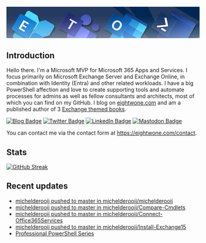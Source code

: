 ![Banner](assets/Metro_v6_Banner_GitHub.jpg)

## Introduction
Hello there. I'm a Microsoft MVP for Microsoft 365 Apps and Services. I focus primarily on Microsoft Exchange Server and Exchange Online, 
in combination with Identity (Entra) and other related workloads. I have a big PowerShell affection and love to create supporting tools
and automate processes for admins as well as fellow consultants and architects, most of which you can find on my GitHub.
I blog on <a href="https://eightwone.com">eightwone.com</a> and am a published author of 3 <a href="https://link.springer.com/book/10.1007/978-1-4842-9591-5">Exchange themed books</a>.

<a href="https://eightwone.com"><img src="https://img.shields.io/badge/-Blog-blue?style=for-the-badge&logo=wordpress&logoColor=white" alt="Blog Badge"/></a>
<a href="https://twitter.com/mderooij"><img src="https://img.shields.io/badge/Twitter-blue?style=for-the-badge&logo=twitter&logoColor=white" alt="Twitter Badge"/></a>
<a href="https://nl.linkedin.com/in/michelderooij"><img src="https://img.shields.io/badge/LinkedIn-blue?style=for-the-badge&logo=linkedin&logoColor=white" alt="LinkedIn Badge"/></a>
<a rel="me" href="https://mastodon.cloud/@mderooij"><img src="https://img.shields.io/badge/-Mastodon-blueviolet?style=for-the-badge&logo=mastodon&logoColor=white" alt="Mastodon Badge"/></a>
<img src="https://komarev.com/ghpvc/?username=michelderooij&style=flat-square&color=blue" alt=""/>

You can contact me via the contact form at https://eightwone.com/contact.

## Stats

[![GitHub Streak](https://github-readme-streak-stats.herokuapp.com?user=michelderooij&theme=github-dark-dimmed)](https://git.io/streak-stats)

## Recent updates
<!-- LATESTACTIVITY:START -->
- [michelderooij pushed to master in michelderooij/michelderooij](https://github.com/michelderooij/michelderooij/compare/51268e0d94...345a221b73)
- [michelderooij pushed to master in michelderooij/Compare-Cmdlets](https://github.com/michelderooij/Compare-Cmdlets/compare/3f8a8a4adf...1d0cb4e741)
- [michelderooij pushed to master in michelderooij/Connect-Office365Services](https://github.com/michelderooij/Connect-Office365Services/compare/94e074974d...01b6d88197)
- [michelderooij pushed to master in michelderooij/Install-Exchange15](https://github.com/michelderooij/Install-Exchange15/compare/73cb4f08b7...ca5a25fc04)
- [Professional PowerShell Series](https://eightwone.com/2024/02/14/professional-powershell-series/)
<!-- LATESTACTIVITY:END -->
